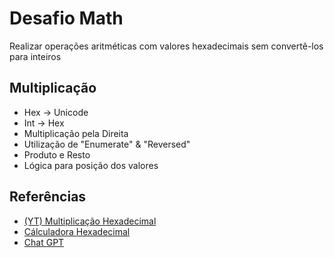 # Desafio Math

Realizar operações aritméticas com valores hexadecimais sem convertê-los para inteiros

## Multiplicação

- Hex -> Unicode
- Int -> Hex
- Multiplicação pela Direita
- Utilização de "Enumerate" & "Reversed"
- Produto e Resto
- Lógica para posição dos valores

## Referências

 - [ (YT) Multiplicação Hexadecimal](https://youtu.be/AAw20J6ltzs?si=-IKza9_gR9zsn20l)
 - [Cálculadora Hexadecimal](https://calcuonline.com/calcular/calculadora-hexadecimal/#como-usar-a-calculadora-hexadecimal)
 - [Chat GPT](https://chatgpt.com/)
